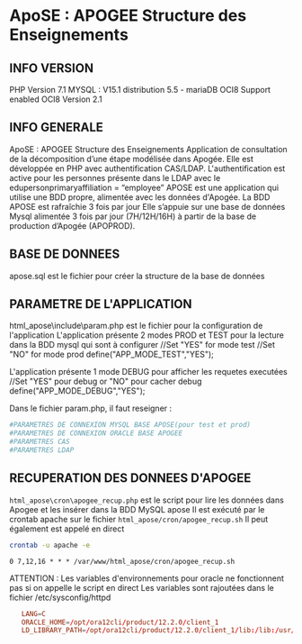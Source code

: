 # ApoSE : APOGEE Structure des Enseignements

## INFO VERSION

PHP Version 7.1
MYSQL : V15.1 distribution 5.5 - mariaDB
OCI8 Support enabled OCI8 Version 2.1

## INFO GENERALE

ApoSE : APOGEE Structure des Enseignements
Application de consultation de la décomposition d’une étape modélisée dans Apogée. Elle est développée en PHP avec authentification CAS/LDAP.
L'authentification est active pour les personnes présente dans le LDAP avec le edupersonprimaryaffiliation = “employee”
APOSE est une application qui utilise une BDD propre, alimentée avec les données d'Apogée. La BDD APOSE est rafraîchie 3 fois par jour
Elle s’appuie sur une base de données Mysql alimentée 3 fois par jour (7H/12H/16H) à partir de la base de production d’Apogée (APOPROD).

## BASE DE DONNEES

apose.sql est le fichier pour créer la structure de la base de données

## PARAMETRE DE L'APPLICATION

html_apose\include\param.php est le fichier pour la configuration de l'application
L'application présente 2 modes PROD et TEST pour la lecture dans la BDD mysql qui sont à configurer
   //Set "YES" for mode test
   //Set "NO" for mode prod
   define("APP_MODE_TEST","YES");

L'application présente 1 mode DEBUG pour afficher les requetes executées
   //Set "YES" pour debug or "NO" pour cacher debug
   define("APP_MODE_DEBUG","YES");

Dans le fichier param.php, il faut reseigner :

```php
#PARAMETRES DE CONNEXION MYSQL BASE APOSE(pour test et prod)
#PARAMETRES DE CONNEXION ORACLE BASE APOGEE
#PARAMETRES CAS
#PARAMETRES LDAP
```

## RECUPERATION DES DONNEES D'APOGEE

`html_apose\cron\apogee_recup.php` est le script pour lire les données dans Apogee et les insérer dans la BDD MySQL apose
Il est exécuté par le crontab apache sur le fichier `html_apose/cron/apogee_recup.sh`
Il peut également est appelé en direct

```sh
crontab -u apache -e
```

```cron
0 7,12,16 * * * /var/www/html_apose/cron/apogee_recup.sh
```

ATTENTION :
Les variables d'environnements pour oracle ne fonctionnent pas si on appelle le script en direct Les variables sont rajoutées dans le fichier /etc/sysconfig/httpd

```conf
   LANG=C
   ORACLE_HOME=/opt/ora12cli/product/12.2.0/client_1
   LD_LIBRARY_PATH=/opt/ora12cli/product/12.2.0/client_1/lib:/lib:/usr/lib:/usr/lib64
```
